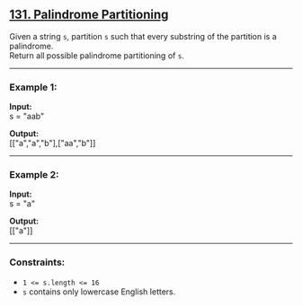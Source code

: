 ## [131. Palindrome Partitioning](https://leetcode.com/problems/palindrome-partitioning/)

Given a string `s`, partition `s` such that every substring of the partition is a palindrome.  
Return all possible palindrome partitioning of `s`.  

---

### Example 1:
**Input:**  
s = "aab"  

**Output:**  
[["a","a","b"],["aa","b"]]  

---

### Example 2:
**Input:**  
s = "a"  

**Output:**  
[["a"]]  

---

### Constraints:
- `1 <= s.length <= 16`  
- `s` contains only lowercase English letters.  

